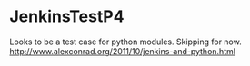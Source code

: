 # JenkinsTestP4

Looks to be a test case for python modules. Skipping for now.
http://www.alexconrad.org/2011/10/jenkins-and-python.html
